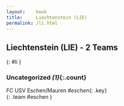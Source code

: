 ```yaml
---
layout:    book
title:     Liechtenstein (LIE)
permalink: /li.html
---
```


## Liechtenstein (LIE) - 2 Teams
{: #li }









### Uncategorized _(1)_{:.count}

FC USV Eschen/Mauren   _#eschen_{: .key} <br>
{: .team #eschen }


 
